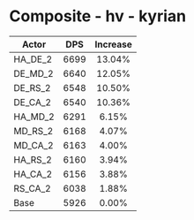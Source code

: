 # Composite - hv - kyrian
| Actor | DPS | Increase |
|---|:---:|:---:|
|HA_DE_2|6699|13.04%|
|DE_MD_2|6640|12.05%|
|DE_RS_2|6548|10.50%|
|DE_CA_2|6540|10.36%|
|HA_MD_2|6291|6.15%|
|MD_RS_2|6168|4.07%|
|MD_CA_2|6163|4.00%|
|HA_RS_2|6160|3.94%|
|HA_CA_2|6156|3.88%|
|RS_CA_2|6038|1.88%|
|Base|5926|0.00%|
